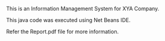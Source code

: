 This is an Information Management System for XYA Company.

This java code was executed using Net Beans IDE.

Refer the Report.pdf file for more information.
